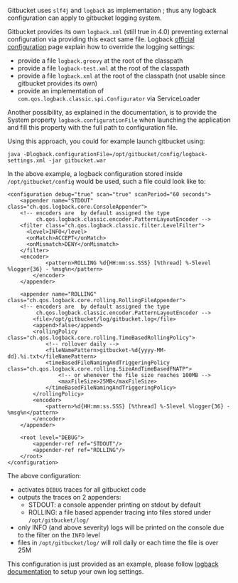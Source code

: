 Gitbucket uses `slf4j` and `logback` as implementation ; thus any logback configuration can apply to gitbucket logging system.

Gitbucket provides its own `logback.xml` (still true in 4.0) preventing external configuration via providing this exact same file.
Logback [official configuration](http://logback.qos.ch/manual/configuration.html) page explain how to override the logging settings:
- provide a file `logback.groovy` at the root of the classpath
- provide a file `logback-test.xml` at the root of the classpath
- provide a file `logback.xml` at the root of the classpath (not usable since gitbucket provides its own)
- provide an implementation of `com.qos.logback.classic.spi.Configurator` via ServiceLoader

Another possibility, as explained in the documentation, is to provide the System property `logback.configurationFile` when launching the application and fill this property with the full path to configuration file.

Using this approach, you could for example launch gitbucket using:
```
java -Dlogback.configurationFile=/opt/gitbucket/config/logback-settings.xml -jar gitbucket.war
```

In the above example, a logback configuration stored inside `/opt/gitbucket/config` would be used, such a file could look like to:
```
<configuration debug="true" scan="true" scanPeriod="60 seconds">
    <appender name="STDOUT" class="ch.qos.logback.core.ConsoleAppender"> 
    <!-- encoders are  by default assigned the type
         ch.qos.logback.classic.encoder.PatternLayoutEncoder -->
    <filter class="ch.qos.logback.classic.filter.LevelFilter">
      <level>INFO</level>
      <onMatch>ACCEPT</onMatch>
      <onMismatch>DENY</onMismatch>
    </filter>
    <encoder>
            <pattern>ROLLING %d{HH:mm:ss.SSS} [%thread] %-5level %logger{36} - %msg%n</pattern>
        </encoder>
    </appender>

    <appender name="ROLLING" class="ch.qos.logback.core.rolling.RollingFileAppender"> 
    <!-- encoders are  by default assigned the type
         ch.qos.logback.classic.encoder.PatternLayoutEncoder -->
        <file>/opt/gitbucket/log/gitbucket.log</file>
        <append>false</append>
        <rollingPolicy class="ch.qos.logback.core.rolling.TimeBasedRollingPolicy">
            <!-- rollover daily -->
            <fileNamePattern>gitbucket-%d{yyyy-MM-dd}.%i.txt</fileNamePattern>
            <timeBasedFileNamingAndTriggeringPolicy class="ch.qos.logback.core.rolling.SizeAndTimeBasedFNATP">
                <!-- or whenever the file size reaches 100MB -->
                <maxFileSize>25MB</maxFileSize>
            </timeBasedFileNamingAndTriggeringPolicy>
        </rollingPolicy>
        <encoder>
            <pattern>%d{HH:mm:ss.SSS} [%thread] %-5level %logger{36} - %msg%n</pattern>
        </encoder>
    </appender>

    <root level="DEBUG">
        <appender-ref ref="STDOUT"/>
        <appender-ref ref="ROLLING"/>
    </root>
</configuration>
``` 

The above configuration:
- activates `DEBUG` traces for all gitbucket code
- outputs the traces on 2 appenders:
  - STDOUT: a console appender printing on stdout by default
  - ROLLING: a file based appender tracing into files stored under `/opt/gitbucket/log/`
- only INFO (and above severity) logs will be printed on the console due to the filter on the `INFO` level
- files in `/opt/gitbucket/log/` will roll daily or each time the file is over 25M

This configuration is just provided as an example, please follow [logback documentation](http://logback.qos.ch/manual/index.html) to setup your own log settings. 